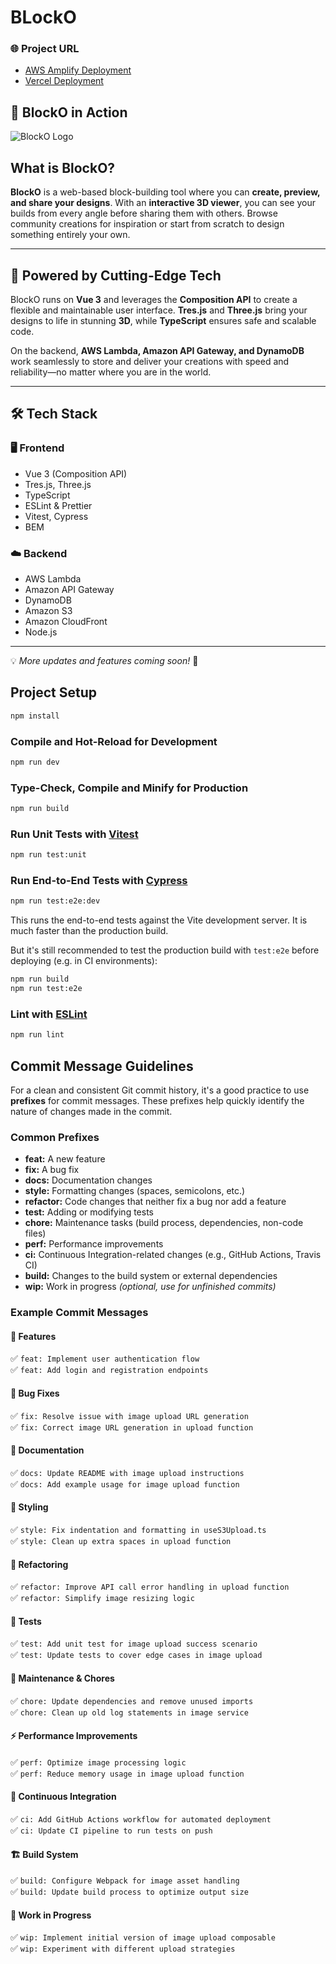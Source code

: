# BLockO

### 🌐 Project URL

- [AWS Amplify Deployment](https://aws-amplify.d2z61o2kyh820x.amplifyapp.com/)
- [Vercel Deployment](https://vue-block-builder.vercel.app/)

## 📸 BlockO in Action

![BlockO Logo](https://i.imgur.com/jz085ei.png)

## What is BlockO?

**BlockO** is a web-based block-building tool where you can **create, preview, and share your designs**. With an **interactive 3D viewer**, you can see your builds from every angle before sharing them with others. Browse community creations for inspiration or start from scratch to design something entirely your own.

---

## 🚀 Powered by Cutting-Edge Tech

BlockO runs on **Vue 3** and leverages the **Composition API** to create a flexible and maintainable user interface. **Tres.js** and **Three.js** bring your designs to life in stunning **3D**, while **TypeScript** ensures safe and scalable code.

On the backend, **AWS Lambda, Amazon API Gateway, and DynamoDB** work seamlessly to store and deliver your creations with speed and reliability—no matter where you are in the world.

---

## 🛠️ Tech Stack

### 🖥️ Frontend

- Vue 3 (Composition API)
- Tres.js, Three.js
- TypeScript
- ESLint & Prettier
- Vitest, Cypress
- BEM

### ☁️ Backend

- AWS Lambda
- Amazon API Gateway
- DynamoDB
- Amazon S3
- Amazon CloudFront
- Node.js

---

💡 _More updates and features coming soon!_ 🚀

## Project Setup

```sh
npm install
```

### Compile and Hot-Reload for Development

```sh
npm run dev
```

### Type-Check, Compile and Minify for Production

```sh
npm run build
```

### Run Unit Tests with [Vitest](https://vitest.dev/)

```sh
npm run test:unit
```

### Run End-to-End Tests with [Cypress](https://www.cypress.io/)

```sh
npm run test:e2e:dev
```

This runs the end-to-end tests against the Vite development server.
It is much faster than the production build.

But it's still recommended to test the production build with `test:e2e` before deploying (e.g. in CI environments):

```sh
npm run build
npm run test:e2e
```

### Lint with [ESLint](https://eslint.org/)

```sh
npm run lint
```

## Commit Message Guidelines

For a clean and consistent Git commit history, it's a good practice to use **prefixes** for commit messages. These prefixes help quickly identify the nature of changes made in the commit.

### Common Prefixes

- **feat:** A new feature
- **fix:** A bug fix
- **docs:** Documentation changes
- **style:** Formatting changes (spaces, semicolons, etc.)
- **refactor:** Code changes that neither fix a bug nor add a feature
- **test:** Adding or modifying tests
- **chore:** Maintenance tasks (build process, dependencies, non-code files)
- **perf:** Performance improvements
- **ci:** Continuous Integration-related changes (e.g., GitHub Actions, Travis CI)
- **build:** Changes to the build system or external dependencies
- **wip:** Work in progress _(optional, use for unfinished commits)_

### Example Commit Messages

#### 🚀 Features

✅ `feat: Implement user authentication flow`  
✅ `feat: Add login and registration endpoints`

#### 🐞 Bug Fixes

✅ `fix: Resolve issue with image upload URL generation`  
✅ `fix: Correct image URL generation in upload function`

#### 📖 Documentation

✅ `docs: Update README with image upload instructions`  
✅ `docs: Add example usage for image upload function`

#### 🎨 Styling

✅ `style: Fix indentation and formatting in useS3Upload.ts`  
✅ `style: Clean up extra spaces in upload function`

#### 🔄 Refactoring

✅ `refactor: Improve API call error handling in upload function`  
✅ `refactor: Simplify image resizing logic`

#### 🧪 Tests

✅ `test: Add unit test for image upload success scenario`  
✅ `test: Update tests to cover edge cases in image upload`

#### 🔧 Maintenance & Chores

✅ `chore: Update dependencies and remove unused imports`  
✅ `chore: Clean up old log statements in image service`

#### ⚡ Performance Improvements

✅ `perf: Optimize image processing logic`  
✅ `perf: Reduce memory usage in image upload function`

#### 🔄 Continuous Integration

✅ `ci: Add GitHub Actions workflow for automated deployment`  
✅ `ci: Update CI pipeline to run tests on push`

#### 🏗️ Build System

✅ `build: Configure Webpack for image asset handling`  
✅ `build: Update build process to optimize output size`

#### 🚧 Work in Progress

✅ `wip: Implement initial version of image upload composable`  
✅ `wip: Experiment with different upload strategies`
